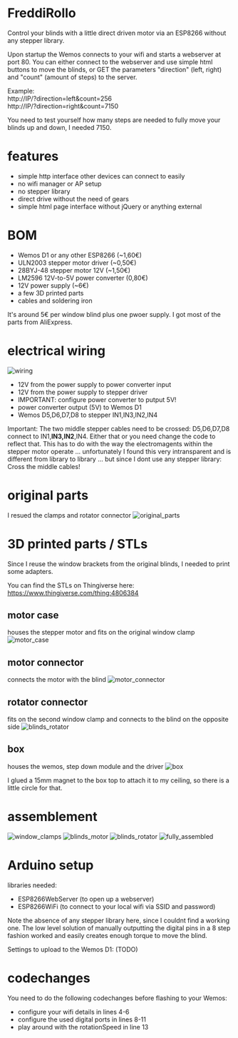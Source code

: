 # FreddiRollo

Control your blinds with a little direct driven motor via an ESP8266 without any stepper library.

Upon startup the Wemos connects to your wifi and starts a webserver at port 80.
You can either connect to the webserver and use simple html buttons to move the blinds, or GET the parameters "direction" (left, right) and "count" (amount of steps) to the server.

Example:  
http://IP/?direction=left&count=256  
http://IP/?direction=right&count=7150

You need to test yourself how many steps are needed to fully move your blinds up and down, I needed 7150.

# features
- simple http interface other devices can connect to easily
- no wifi manager or AP setup
- no stepper library
- direct drive without the need of gears
- simple html page interface without jQuery or anything external

# BOM
- Wemos D1 or any other ESP8266 (~1,60€)
- ULN2003 stepper motor driver (~0,50€)
- 28BYJ-48 stepper motor 12V (~1,50€)
- LM2596 12V-to-5V power converter (0,80€)
- 12V power supply (~6€)
- a few 3D printed parts
- cables and soldering iron

It's around 5€ per window blind plus one pwoer supply. I got most of the parts from AliExpress.

# electrical wiring

![wiring](https://user-images.githubusercontent.com/14030572/112663888-9f40f500-8e59-11eb-9b0c-0f3eda713c63.jpg)

- 12V from the power supply to power converter input
- 12V from the power supply to stepper driver
- IMPORTANT: configure power converter to putput 5V!
- power converter output (5V) to Wemos D1
- Wemos D5,D6,D7,D8 to stepper IN1,IN3,IN2,IN4

Important: The two middle stepper cables need to be crossed: D5,D6,D7,D8 connect to IN1,**IN3,IN2**,IN4. Either that or you need change the code to reflect that.
This has to do with the way the electromagents within the stepper motor operate ... unfortunately I found this very intransparent and is different from library to library ... but since I dont use any stepper library: Cross the middle cables!

# original parts

I resued the clamps and rotator connector
![original_parts](https://user-images.githubusercontent.com/14030572/112665220-1c209e80-8e5b-11eb-8f0e-ae68ebc8df6d.jpg)


# 3D printed parts / STLs
Since I reuse the window brackets from the original blinds, I needed to print some adapters.

You can find the STLs on Thingiverse here: https://www.thingiverse.com/thing:4806384

## motor case 
houses the stepper motor and fits on the original window clamp
![motor_case](https://user-images.githubusercontent.com/14030572/112664833-b03e3600-8e5a-11eb-85c6-72a9b8cbdd0e.jpg)

## motor connector
connects the motor with the blind
![motor_connector](https://user-images.githubusercontent.com/14030572/112664869-be8c5200-8e5a-11eb-9199-b0edb66e4972.jpg)

## rotator connector
fits on the second window clamp and connects to the blind on the opposite side
![blinds_rotator](https://user-images.githubusercontent.com/14030572/112665079-f5fafe80-8e5a-11eb-87b8-c28c05921414.jpg)

## box
houses the wemos, step down module and the driver
![box](https://user-images.githubusercontent.com/14030572/112665117-001cfd00-8e5b-11eb-938c-d02f5a8438c7.jpg)

I glued a 15mm magnet to the box top to attach it to my ceiling, so there is a little circle for that.

# assemblement

![window_clamps](https://user-images.githubusercontent.com/14030572/112665411-512cf100-8e5b-11eb-82b8-1fe0fc88ffff.jpg)
![blinds_motor](https://user-images.githubusercontent.com/14030572/112665433-58ec9580-8e5b-11eb-8b18-0ab959c9f620.jpg)
![blinds_rotator](https://user-images.githubusercontent.com/14030572/112665440-5ab65900-8e5b-11eb-9ebc-35fa29206e85.jpg)
![fully_assembled](https://user-images.githubusercontent.com/14030572/112665483-673ab180-8e5b-11eb-816e-00fd59eb9da1.jpg)


# Arduino setup
libraries needed:
- ESP8266WebServer (to open up a webserver)
- ESP8266WiFi (to connect to your local wifi via SSID and password)

Note the absence of any stepper library here, since I couldnt find a working one. The low level solution of manually outputting the digital pins in a 8 step fashion worked and easily creates enough torque to move the blind.

Settings to upload to the Wemos D1: (TODO)

# codechanges
You need to do the following codechanges before flashing to your Wemos:

- configure your wifi details in lines 4-6
- configure the used digital ports in lines 8-11
- play around with the rotationSpeed in line 13

